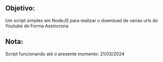 ## Objetivo:
Um script simples em NodeJS para realizar o download de varias urls do Youtube de Forma Assincrona

## Nota:
Script funcionando até o presente momento: 21/03/2024